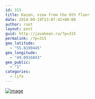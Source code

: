 ```yaml
---
id: 315
title: Kazan, view from the 6th floor
date: 2014-09-19T13:07:42+00:00
author: root
layout: post
guid: http://javabean.ru/?p=315
permalink: /?p=315
geo_latitude:
  - "55.8190445"
geo_longitude:
  - "49.0916043"
geo_public:
  - "1"
categories:
  - life
---
```

[<img title="wp-1411131928369.jpg" class="alignnone size-full" alt="image" src="http://javabean.ru/wp-content/uploads/2014/09/wpid-wp-1411131928369.jpg" />](http://javabean.ru/wp-content/uploads/2014/09/wpid-wp-1411131928369.jpg)